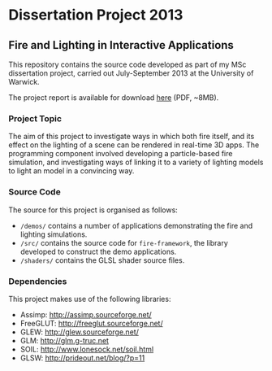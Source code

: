 # Dissertation Project 2013 #
## Fire and Lighting in Interactive Applications ##

This repository contains the source code developed as part of my MSc dissertation project, carried out July-September 2013 at the University of Warwick.

The project report is available for download [here](http://drwalton.github.io/assets/Dissertation/Dissertation.pdf) (PDF, ~8MB).

### Project Topic ###

The aim of this project to investigate ways in which both fire itself, and its effect on the lighting of a scene can be rendered in real-time 3D apps. The programming component involved developing a particle-based fire simulation, and investigating ways of linking it to a variety of lighting models to light an model in a convincing way.

### Source Code ###

The source for this project is organised as follows:

* `/demos/` contains a number of applications demonstrating the fire and lighting simulations.
* `/src/` contains the source code for `fire-framework`, the library developed to construct the demo applications.
* `/shaders/` contains the GLSL shader source files.

### Dependencies ###

This project makes use of the following libraries:

* Assimp: http://assimp.sourceforge.net/
* FreeGLUT: http://freeglut.sourceforge.net/
* GLEW: http://glew.sourceforge.net/
* GLM: http://glm.g-truc.net
* SOIL: http://www.lonesock.net/soil.html
* GLSW: http://prideout.net/blog/?p=11
